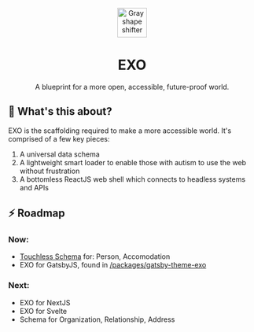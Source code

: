 <p align="center"><a href="https://github.com/nastyox/Rando.js#nastyox"><img src="http://randojs.com/images/shapeShifterGrayAlphaBackground.gif" alt="Gray shape shifter" height="60"/></a></p>
<h1 align="center">EXO</h1>
<p align="center">A blueprint for a more open, accessible, future-proof world.</p>

## :hear_no_evil: What's this about?

EXO is the scaffolding required to make a more accessible world. It's comprised of a few key pieces:

1. A universal data schema
2. A lightweight smart loader to enable those with autism to use the web without frustration
3. A bottomless ReactJS web shell which connects to headless systems and APIs

## :zap: Roadmap

### Now:

- <a href="https://github.com/touchlesscode/schema">Touchless Schema</a> for: Person, Accomodation
- EXO for GatsbyJS, found in <a href="https://github.com/touchlesscode/packages/gatsby-theme-exo">/packages/gatsby-theme-exo</a>

### Next:

- EXO for NextJS
- EXO for Svelte
- Schema for Organization, Relationship, Address

